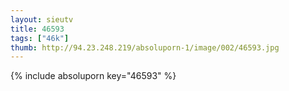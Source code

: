 ```yaml
--- 
layout: sieutv
title: 46593
tags: ["46k"]
thumb: http://94.23.248.219/absoluporn-1/image/002/46593.jpg
---
```

{% include absoluporn key="46593" %} 
